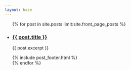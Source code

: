 ```yaml
---
layout: base
---
```


<div class="home">
  <ul>
    {% for post in site.posts limit:site.front_page_posts %}
      <li>
        <div class="post-preview">
          <a href="{{ post.url }}">
            <h3 class="post-preview-title">{{ post.title }}</h3>
          </a>
          <p class="post-preview-body">{{ post.excerpt }}</p>
          {% include post_footer.html %}
        </div>
      </li>
    {% endfor %}
  </ul>
</div>
